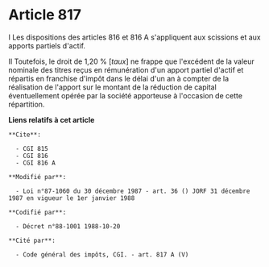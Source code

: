 # Article 817

I Les dispositions des articles 816 et 816 A s'appliquent aux scissions et aux apports partiels d'actif.

II Toutefois, le droit de 1,20 % [*taux*] ne frappe que l'excédent de la valeur nominale des titres reçus en rémunération
d'un apport partiel d'actif et répartis en franchise d'impôt dans le délai d'un an à compter de la réalisation de l'apport
sur le montant de la réduction de capital éventuellement opérée par la société apporteuse à l'occasion de cette répartition.

**Liens relatifs à cet article**

	**Cite**:

	  - CGI 815
	  - CGI 816
	  - CGI 816 A

	**Modifié par**:

	  - Loi n°87-1060 du 30 décembre 1987 - art. 36 () JORF 31 décembre 1987 en vigueur le 1er janvier 1988

	**Codifié par**:

	  - Décret n°88-1001 1988-10-20

	**Cité par**:

	  - Code général des impôts, CGI. - art. 817 A (V)
